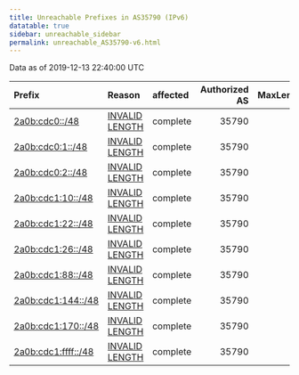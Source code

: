 ```yaml
---
title: Unreachable Prefixes in AS35790 (IPv6)
datatable: true
sidebar: unreachable_sidebar
permalink: unreachable_AS35790-v6.html
---
```


Data as of 2019-12-13 22:40:00 UTC


<div class="datatable-begin"></div>

| Prefix                                                           | Reason                                                                                                        | affected   |   Authorized AS |   MaxLength | Anchor                                         |   unreachable /48s |
|:-----------------------------------------------------------------|:--------------------------------------------------------------------------------------------------------------|:-----------|----------------:|------------:|:-----------------------------------------------|-------------------:|
| [2a0b:cdc0::/48](https://stat.ripe.net/2a0b:cdc0::/48)           | [INVALID LENGTH](https://rpki-validator.ripe.net/announcement-preview?asn=AS35790&prefix=2a0b:cdc0::/48)      | complete   |           35790 |          29 | [RIPE](unreachable_RIPE_NCC_RPKI_Root-v6.html) |                  1 |
| [2a0b:cdc0:1::/48](https://stat.ripe.net/2a0b:cdc0:1::/48)       | [INVALID LENGTH](https://rpki-validator.ripe.net/announcement-preview?asn=AS35790&prefix=2a0b:cdc0:1::/48)    | complete   |           35790 |          29 | [RIPE](unreachable_RIPE_NCC_RPKI_Root-v6.html) |                  1 |
| [2a0b:cdc0:2::/48](https://stat.ripe.net/2a0b:cdc0:2::/48)       | [INVALID LENGTH](https://rpki-validator.ripe.net/announcement-preview?asn=AS35790&prefix=2a0b:cdc0:2::/48)    | complete   |           35790 |          29 | [RIPE](unreachable_RIPE_NCC_RPKI_Root-v6.html) |                  1 |
| [2a0b:cdc1:10::/48](https://stat.ripe.net/2a0b:cdc1:10::/48)     | [INVALID LENGTH](https://rpki-validator.ripe.net/announcement-preview?asn=AS35790&prefix=2a0b:cdc1:10::/48)   | complete   |           35790 |          29 | [RIPE](unreachable_RIPE_NCC_RPKI_Root-v6.html) |                  1 |
| [2a0b:cdc1:22::/48](https://stat.ripe.net/2a0b:cdc1:22::/48)     | [INVALID LENGTH](https://rpki-validator.ripe.net/announcement-preview?asn=AS35790&prefix=2a0b:cdc1:22::/48)   | complete   |           35790 |          29 | [RIPE](unreachable_RIPE_NCC_RPKI_Root-v6.html) |                  1 |
| [2a0b:cdc1:26::/48](https://stat.ripe.net/2a0b:cdc1:26::/48)     | [INVALID LENGTH](https://rpki-validator.ripe.net/announcement-preview?asn=AS35790&prefix=2a0b:cdc1:26::/48)   | complete   |           35790 |          29 | [RIPE](unreachable_RIPE_NCC_RPKI_Root-v6.html) |                  1 |
| [2a0b:cdc1:88::/48](https://stat.ripe.net/2a0b:cdc1:88::/48)     | [INVALID LENGTH](https://rpki-validator.ripe.net/announcement-preview?asn=AS35790&prefix=2a0b:cdc1:88::/48)   | complete   |           35790 |          29 | [RIPE](unreachable_RIPE_NCC_RPKI_Root-v6.html) |                  1 |
| [2a0b:cdc1:144::/48](https://stat.ripe.net/2a0b:cdc1:144::/48)   | [INVALID LENGTH](https://rpki-validator.ripe.net/announcement-preview?asn=AS35790&prefix=2a0b:cdc1:144::/48)  | complete   |           35790 |          29 | [RIPE](unreachable_RIPE_NCC_RPKI_Root-v6.html) |                  1 |
| [2a0b:cdc1:170::/48](https://stat.ripe.net/2a0b:cdc1:170::/48)   | [INVALID LENGTH](https://rpki-validator.ripe.net/announcement-preview?asn=AS35790&prefix=2a0b:cdc1:170::/48)  | complete   |           35790 |          29 | [RIPE](unreachable_RIPE_NCC_RPKI_Root-v6.html) |                  1 |
| [2a0b:cdc1:ffff::/48](https://stat.ripe.net/2a0b:cdc1:ffff::/48) | [INVALID LENGTH](https://rpki-validator.ripe.net/announcement-preview?asn=AS35790&prefix=2a0b:cdc1:ffff::/48) | complete   |           35790 |          29 | [RIPE](unreachable_RIPE_NCC_RPKI_Root-v6.html) |                  1 |

<div class="datatable-end"></div>